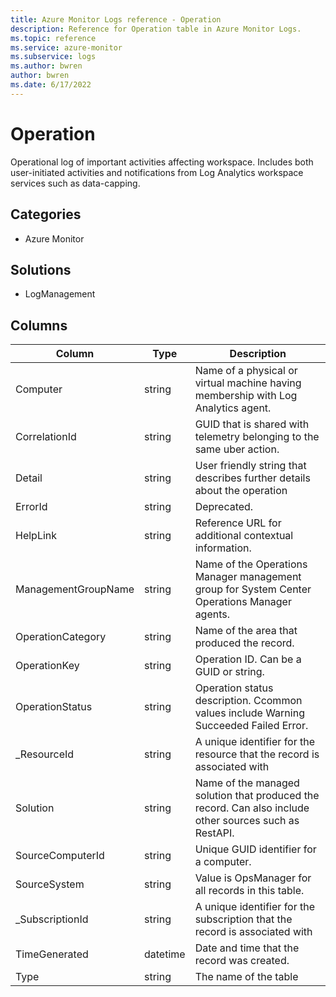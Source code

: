 ```yaml
---
title: Azure Monitor Logs reference - Operation
description: Reference for Operation table in Azure Monitor Logs.
ms.topic: reference
ms.service: azure-monitor
ms.subservice: logs
ms.author: bwren
author: bwren
ms.date: 6/17/2022
---
```


# Operation

 Operational log of important activities affecting workspace. Includes both user-initiated activities and notifications from Log Analytics workspace services such as data-capping.

## Categories

- Azure Monitor
## Solutions

- LogManagement




## Columns

| Column | Type | Description |
| --- | --- | --- |
| Computer | string | Name of a physical or virtual machine having membership with Log Analytics agent. |
| CorrelationId | string | GUID that is shared with telemetry belonging to the same uber action. |
| Detail | string | User friendly string that describes further details about the operation |
| ErrorId | string | Deprecated. |
| HelpLink | string | Reference URL for additional contextual information. |
| ManagementGroupName | string | Name of the Operations Manager management group for System Center Operations Manager agents. |
| OperationCategory | string | Name of the area that produced the record. |
| OperationKey | string | Operation ID. Can be a GUID or string. |
| OperationStatus | string | Operation status description. Ccommon values include Warning Succeeded Failed Error. |
| _ResourceId | string | A unique identifier for the resource that the record is associated with |
| Solution | string | Name of the managed solution that produced the record. Can also include other sources such as RestAPI. |
| SourceComputerId | string | Unique GUID identifier for a computer. |
| SourceSystem | string | Value is OpsManager for all records in this table. |
| _SubscriptionId | string | A unique identifier for the subscription that the record is associated with |
| TimeGenerated | datetime | Date and time that the record was created. |
| Type | string | The name of the table |

